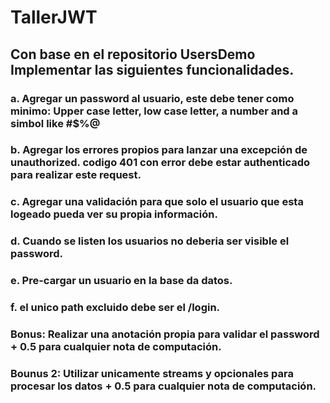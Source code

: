 # TallerJWT

## Con base en el repositorio UsersDemo Implementar las siguientes funcionalidades.

### a. Agregar un password al usuario, este debe tener como minimo: Upper case letter, low case letter, a number and a simbol like #$%@
### b. Agregar los errores propios para lanzar una excepción de unauthorized. codigo 401 con error debe estar authenticado para realizar este request.
### c. Agregar una validación para que solo el usuario que esta logeado pueda ver su propia información.
### d. Cuando se listen los usuarios no deberia ser visible el password.
### e. Pre-cargar un usuario en la base da datos.
### f. el unico path excluido debe ser el /login.

### Bonus: Realizar una anotación propia para validar el password + 0.5 para cualquier nota de computación.
### Bounus 2: Utilizar unicamente streams y opcionales para procesar los datos + 0.5 para cualquier nota de computación.
